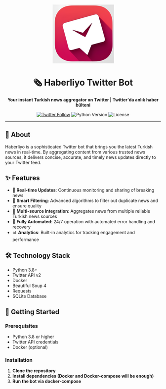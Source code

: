 <div align="center">
  <img src="assets/haberliyo-logo.png" alt="Haberliyo Logo" width="200"/>
  <h1>🗞️ Haberliyo Twitter Bot</h1>
  <p><strong>Your instant Turkish news aggregator on Twitter | Twitter'da anlık haber bülteni</strong></p>

  [![Twitter Follow](https://img.shields.io/twitter/follow/Haberliyo?style=social)](https://twitter.com/haberliyobulten)
  ![Python Version](https://img.shields.io/badge/python-3.8%2B-blue)
  ![License](https://img.shields.io/badge/license-MIT-green)
</div>

---

## 📰 About

Haberliyo is a sophisticated Twitter bot that brings you the latest Turkish news in real-time. By aggregating content from various trusted news sources, it delivers concise, accurate, and timely news updates directly to your Twitter feed.

## ✨ Features

- 🔄 **Real-time Updates**: Continuous monitoring and sharing of breaking news
- 🎯 **Smart Filtering**: Advanced algorithms to filter out duplicate news and ensure quality
- 📱 **Multi-source Integration**: Aggregates news from multiple reliable Turkish news sources
- 🤖 **Fully Automated**: 24/7 operation with automated error handling and recovery
- 📊 **Analytics**: Built-in analytics for tracking engagement and performance

## 🛠️ Technology Stack

- Python 3.8+
- Twitter API v2
- Docker
- Beautiful Soup 4
- Requests
- SQLite Database

## 🚀 Getting Started

### Prerequisites

- Python 3.8 or higher
- Twitter API credentials
- Docker (optional)

### Installation

1. **Clone the repository**
2. **Install dependencies (Docker and Docker-compose will be enough)**
3. **Run the bot via docker-compose**
